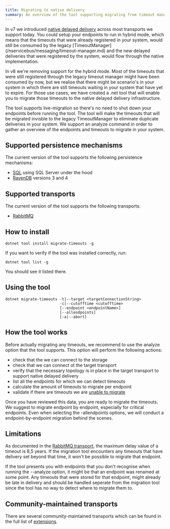 ```yaml
---
title: Migrating to native delivery
summary: An overview of the tool supporting migrating from timeout manager to native delivery
---
```


In v7 we introduced [native delayed delivery](/nservicebus/messaging/delayed-delivery.md) across most transports we support today.
You could setup your endpoints to run in hybrid mode, which means that the timeouts that were already registered in your system, would still be consumed by the legacy [TimeoutManager] (/nservicebus/messaging/timeout-manager.md) and the new delayed deliveries that were registered by the system, would flow through the native implementation.

In v8 we're removing support for the hybrid mode. Most of the timeouts that were still registered through the legacy timeout manager might have been consumed by now, but we realise that there might be scenario's in your system in which there are still timeouts waiting in your system that have yet to expire.
For those use cases, we have created a .net tool that will enable you to migrate those timeouts to the native delayed delivery infrastructure.

The tool supports live-migration so there's no need to shut down your endpoints before running the tool. The tool will make the timeouts that will be migrated invisble to the legacy TimeoutManager to eliminate duplicate deliveries in your system.
We support an analyze command in order to gather an overview of the endpoints and timeouts to migrate in your system.

## Supported persistence mechanisms

The current version of the tool supports the following persistence mechanisms:
- [SQL](/persistence/sql/) using SQL Server under the hood
- [RavenDB](/persistence/RavenDB) versions 3 and 4

## Supported transports

The current version of the tool supports the following transports:
- [RabbitMQ](/transports/rabbitmq/)

## How to install

```
dotnet tool install migrate-timeouts -g
```

If you want to verify if the tool was installed correctly, run:

```
dotnet tool list -g
```

You should see it listed there.

## Using the tool

```
dotnet migrate-timeouts -t|--target <targetConnectionString>
                        -c|--cutofftime <cutofftime>
                        [--endpoint <endpointName>]
                        [--allendpoints]
                        [-a|--abort]

```

## How the tool works

Before actually migrating any timeouts, we recommend to use the analyze option that the tool supports.
This option will perform the following actions:
 - check that the we can connect to the storage
 - check that we can connect ot the target transport
 - verify that the necessary topology is in place in the target transport to support native delayed delivery
 - list all the endpoints for which we can detect timeouts
 - calculate the amount of timeouts to migrate per endpoint
 - validate if there are timeouts we are [unable to migrate](#Limitations)

Once you have reviewed this data, you are ready to migrate the timeouts.
We suggest to migrate endpoint by endpoint, especially for critical endpoints. Even when selecting the -allendpoints options, we will conduct a endpoint-by-endpoint migration behind the scenes.


## Limitations

As documented in the [RabbitMQ transport](/transports/rabbitmq/delayed-delivery.md), the maximum delay value of a timeout is 8,5 years. If the migration tool encounters any timeouts that have delivery set beyond that time, it won't be possible to migrate that endpoint.

If the tool presents you with endpoints that you don't recognise when running the --analyze option, it might be that an endpoint was renamed at some point.
Any timeouts that were stored for that endpoint, might already be late in delivery and should be handled seperate from the migration tool since the tool has no way to detect where to migrate them to.

## Community-maintained transports

There are several community-maintained transports which can be found in the full list of [extensions](/components#transports).
